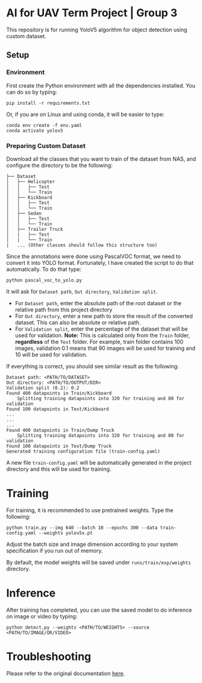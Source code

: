 # AI for UAV Term Project | Group 3
This repository is for running YoloV5 algorithm for object detection using custom dataset.

## Setup

### Environment
First create the Python environment with all the dependencies installed. You can do so by typing:
```
pip install -r requirements.txt
```
Or, if you are on Linux and using conda, it will be easier to type:
```
conda env create -f env.yaml
conda activate yolov5
```

### Preparing Custom Dataset
Download all the classes that you want to train of the dataset from NAS, and configure the directory to be the following:
```
├── Dataset
│   ├── Helicopter
│   │   ├── Test
│   │   └── Train
│   ├── Kickboard
│   │   ├── Test
│   │   └── Train
│   ├── Sedan
│   │   ├── Test
│   │   └── Train
│   ├── Trailer Truck
│   |   ├── Test
│   |   └── Train
|   ... (Other classes should follow this structure too)
```
Since the annotations were done using PascalVOC format, we need to convert it into YOLO format. Fortunately, I have created the script to do that automatically. To do that type:
```
python pascal_voc_to_yolo.py
```
It will ask for `Dataset path`, `Out directory`, `Validation split`.
- For `Dataset path`, enter the absolute path of the root dataset or the relative path from this project directory
- For `Out directory`, enter a new path to store the result of the converted dataset. This can also be absolute or relative path.
- For `Validation split`, enter the percentage of the dataset that will be used for validation. **Note:** This is calculated only from the `Train` folder, **regardless** of the `Test` folder. For example, train folder contains 100 images, validation 0.1 means that 90 images will be used for training and 10 will be used for validation.

If everything is correct, you should see similar result as the following:
```
Dataset path: <PATH/TO/DATASET>
Out directory: <PATH/TO/OUTPUT/DIR>
Validation split (0.2): 0.2
Found 400 datapoints in Train/Kickboard
	Splitting training datapoints into 320 for training and 80 for validation
Found 100 datapoints in Test/Kickboard
...
...
...
Found 400 datapoints in Train/Dump Truck
	Splitting training datapoints into 320 for training and 80 for validation
Found 100 datapoints in Test/Dump Truck
Generated training configuration file (train-config.yaml)
```
A new file `train-config.yaml` will be automatically generated in the project directory and this will be used for training.

# Training
For training, it is recommended to use pretrained weights. Type the following:
```
python train.py --img 640 --batch 10 --epochs 300 --data train-config.yaml --weights yolov5x.pt
```
Adjust the batch size and image dimension according to your system specification if you run out of memory.

By default, the model weights will be saved under `runs/train/exp/weights` directory.

# Inference
After training has completed, you can use the saved model to do inference on image or video by typing:
```
python detect.py --weights <PATH/TO/WEIGHTS> --source <PATH/TO/IMAGE/OR/VIDEO>
```
# Troubleshooting
Please refer to the original documentation <a href=https://github.com/ultralytics/yolov5/wiki>here</a>.